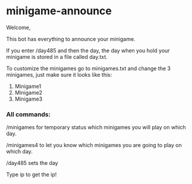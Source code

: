 # minigame-announce

Welcome,


This bot has everything to announce your minigame. 

If you enter /day485 and then the day, the day when you hold your minigame is stored in a file called day.txt.

To customize the minigames go to minigames.txt and change the 3 minigames, just make sure it looks like this:
1. Minigame1
2. Minigame2
3. Minigame3

### All commands:

/minigames for temporary status which minigames you will play on which day.

/minigames4 to let you know which minigames you are going to play on which day.

/day485 sets the day

Type ip to get the ip!


